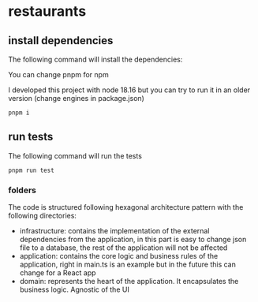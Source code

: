 # restaurants

## install dependencies

<p>The following command will install the dependencies:</p>
<p>You can change pnpm for npm</p>
<p>I developed this project with node 18.16 but you can try to run it in an older version (change engines in package.json)</p>

```
pnpm i
```

## run tests

<p>The following command will run the tests</p>

```
pnpm run test
```

### folders

<p>The code is structured following hexagonal architecture pattern with the following directories:</p>

<ul>
    <li>infrastructure: contains the implementation of the external dependencies from the application, in this part is easy to change json file to a database, the rest of the application will not be affected</li>
    <li>application: contains the core logic and business rules of the application, right in main.ts is an example but in the future this can change for a React app </li>
    <li>domain: represents the heart of the application. It encapsulates the business logic. Agnostic of the UI</li>
</ul>
